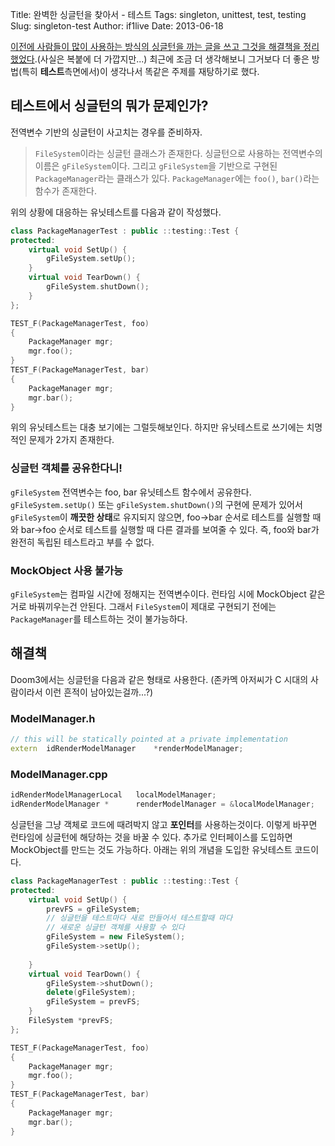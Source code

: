 Title: 완벽한 싱글턴을 찾아서 - 테스트
Tags: singleton, unittest, test, testing
Slug: singleton-test
Author: if1live
Date: 2013-06-18


[이전에 사람들이 많이 사용하는 방식의 싱글턴을 까는 글을 쓰고 그것을 해결책을 정리했었다](|filename|i-hate-singleton.md).(사실은 복붙에 더 가깝지만...) 최근에 조금 더 생각해보니 그거보다 더 좋은 방법(특히 **테스트**측면에서)이 생각나서 똑같은 주제를 재탕하기로 했다.

## 테스트에서 싱글턴의 뭐가 문제인가?

전역변수 기반의 싱글턴이 사고치는 경우를 준비하자. 

> ```FileSystem```이라는 싱글턴 클래스가 존재한다. 
> 싱글턴으로 사용하는 전역변수의 이름은 ```gFileSystem```이다. 
> 그리고 ```gFileSystem```을 기반으로 구현된 ```PackageManager```라는 클래스가 있다. 
> ```PackageManager```에는 ```foo()```, ```bar()```라는 함수가 존재한다. 

위의 상황에 대응하는 유닛테스트를 다음과 같이 작성했다.

```cpp
class PackageManagerTest : public ::testing::Test {
protected:
    virtual void SetUp() {
        gFileSystem.setUp();
	}
    virtual void TearDown() {
        gFileSystem.shutDown();
    }
};

TEST_F(PackageManagerTest, foo) 
{
    PackageManager mgr;
    mgr.foo();
}
TEST_F(PackageManagerTest, bar) 
{
    PackageManager mgr;
    mgr.bar();
}
```
위의 유닛테스트는 대충 보기에는 그럴듯해보인다. 하지만 유닛테스트로 쓰기에는 치명적인 문제가 2가지 존재한다.

### 싱글턴 객체를 공유한다니!
```gFileSystem``` 전역변수는 foo, bar 유닛테스트 함수에서 공유한다. 
```gFileSystem.setUp()``` 또는 ```gFileSystem.shutDown()```의 구현에 문제가 있어서 ```gFileSystem```이 **깨끗한 상태**로 유지되지 않으면, foo->bar 순서로 테스트를 실행할 때와 bar->foo 순서로 테스트를 실행할 때 다른 결과를 보여줄 수 있다. 즉, foo와 bar가 완전히 독립된 테스트라고 부를 수 없다.

### MockObject 사용 불가능
```gFileSystem```는 컴파일 시간에 정해지는 전역변수이다. 런타임 시에 MockObject 같은거로 바꿔끼우는건 안된다. 그래서 ```FileSystem```이 제대로 구현되기 전에는 ```PackageManager```를 테스트하는 것이 불가능하다.

## 해결책

Doom3에서는 싱글턴을 다음과 같은 형태로 사용한다. (존카멕 아저씨가 C 시대의 사람이라서 이런 흔적이 남아있는걸까...?)

### ModelManager.h
```cpp
// this will be statically pointed at a private implementation
extern  idRenderModelManager    *renderModelManager;
```

### ModelManager.cpp
```cpp
idRenderModelManagerLocal   localModelManager;
idRenderModelManager *      renderModelManager = &localModelManager;
```

싱글턴을 그냥 객체로 코드에 때려박지 않고 **포인터**를 사용하는것이다. 
이렇게 바꾸면 런타임에 싱글턴에 해당하는 것을 바꿀 수 있다. 
추가로 인터페이스를 도입하면 MockObject를 만드는 것도 가능하다. 
아래는 위의 개념을 도입한 유닛테스트 코드이다. 

```cpp
class PackageManagerTest : public ::testing::Test {
protected:
    virtual void SetUp() {
		prevFS = gFileSystem;
        // 싱글턴을 테스트마다 새로 만들어서 테스트할때 마다
        // 새로운 싱글턴 객체를 사용할 수 있다
        gFileSystem = new FileSystem();
		gFileSystem->setUp();
		
	}
    virtual void TearDown() {
        gFileSystem->shutDown();
		delete(gFileSystem);
		gFileSystem = prevFS;
    }
	FileSystem *prevFS;
};

TEST_F(PackageManagerTest, foo) 
{
    PackageManager mgr;
    mgr.foo();
}
TEST_F(PackageManagerTest, bar) 
{
    PackageManager mgr;
    mgr.bar();
}
```
